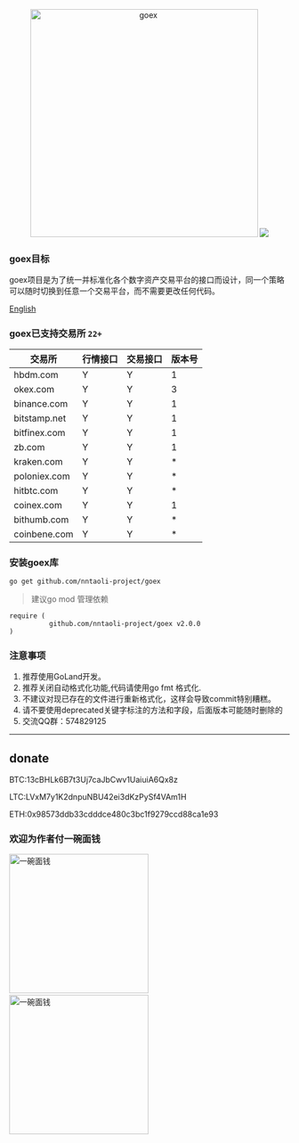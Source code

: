 <div align="center">
<img width="409" heigth="205" src="https://upload-images.jianshu.io/upload_images/6760989-dec7dc747846880e.png?imageMogr2/auto-orient/strip%7CimageView2/2/w/1240"  alt="goex">
<img src="https://travis-ci.org/nntaoli-project/goex.svg?branch=dev"/>
</div>

### goex目标

goex项目是为了统一并标准化各个数字资产交易平台的接口而设计，同一个策略可以随时切换到任意一个交易平台，而不需要更改任何代码。

[English](https://github.com/nntaoli-project/goex/blob/dev/README_en.md)

### goex已支持交易所 `22+`

| 交易所 | 行情接口 | 交易接口 | 版本号 |   
| ---   | ---     | ---     | ---   |  
| hbdm.com | Y| Y |  1 |    
| okex.com  | Y | Y | 3 |
| binance.com | Y | Y | 1 |  
| bitstamp.net | Y | Y | 1 |  
| bitfinex.com | Y | Y | 1 |  
| zb.com | Y | Y | 1 |  
| kraken.com | Y | Y | * |  
| poloniex.com | Y | Y | * |  
| hitbtc.com | Y | Y | * |
| coinex.com | Y | Y | 1 |
| bithumb.com | Y | Y | * |
|coinbene.com|Y|Y|*|

### 安装goex库  

``` go get github.com/nntaoli-project/goex ```

>建议go mod 管理依赖
``` 
require (
          github.com/nntaoli-project/goex v2.0.0
)
```
### 注意事项

1. 推荐使用GoLand开发。
2. 推荐关闭自动格式化功能,代码请使用go fmt 格式化.
3. 不建议对现已存在的文件进行重新格式化，这样会导致commit特别糟糕。
4. 请不要使用deprecated关键字标注的方法和字段，后面版本可能随时删除的
5. 交流QQ群：574829125
-----------------

donate
-----------------
BTC:13cBHLk6B7t3Uj7caJbCwv1UaiuiA6Qx8z

LTC:LVxM7y1K2dnpuNBU42ei3dKzPySf4VAm1H
 
ETH:0x98573ddb33cdddce480c3bc1f9279ccd88ca1e93

### 欢迎为作者付一碗面钱

<img src="https://raw.githubusercontent.com/nntaoli-project/goex/dev/wx_pay.JPG" width="250" alt="一碗面钱">&nbsp;&nbsp;&nbsp;<img src="https://raw.githubusercontent.com/nntaoli-project/goex/dev/IMG_1177.jpg" width="250" alt="一碗面钱">
